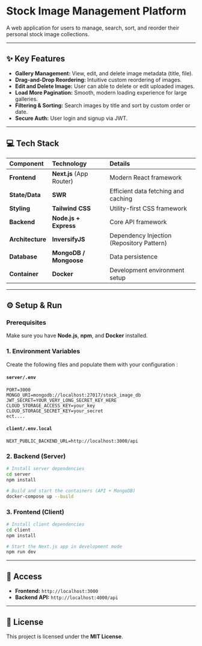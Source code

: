 # Stock Image Management Platform

A web application for users to manage, search, sort, and reorder their personal stock image collections.

-----

## ✨ Key Features

  * **Gallery Management:** View, edit, and delete image metadata (title, file).
  * **Drag-and-Drop Reordering:** Intuitive custom reordering of images.
  * **Edit and Delete Image:** User can able to delete or edit uploaded images.
  * **Load More Pagination:** Smooth, modern loading experience for large galleries.
  * **Filtering & Sorting:** Search images by title and sort by custom order or date.
  * **Secure Auth:** User login and signup via JWT.

-----

## 💻 Tech Stack

| Component | Technology | Details |
| :--- | :--- | :--- |
| **Frontend** | **Next.js** (App Router) | Modern React framework |
| **State/Data** | **SWR** | Efficient data fetching and caching |
| **Styling** | **Tailwind CSS** | Utility-first CSS framework |
| **Backend** | **Node.js + Express** | Core API framework |
| **Architecture** | **InversifyJS** | Dependency Injection (Repository Pattern) |
| **Database** | **MongoDB / Mongoose** | Data persistence |
| **Container** | **Docker** | Development environment setup |

-----

## ⚙️ Setup & Run

### Prerequisites

Make sure you have **Node.js**, **npm**, and **Docker** installed.

### 1\. Environment Variables

Create the following files and populate them with your configuration :

#### `server/.env`

```env
PORT=3000
MONGO_URI=mongodb://localhost:27017/stock_image_db
JWT_SECRET=YOUR_VERY_LONG_SECRET_KEY_HERE
CLOUD_STORAGE_ACCESS_KEY=your_key
CLOUD_STORAGE_SECRET_KEY=your_secret
ect....
```

#### `client/.env.local`

```env
NEXT_PUBLIC_BACKEND_URL=http://localhost:3000/api
```

### 2\. Backend (Server)

```bash
# Install server dependencies
cd server
npm install

# Build and start the containers (API + MongoDB)
docker-compose up --build 
```

### 3\. Frontend (Client)

```bash
# Install client dependencies
cd client
npm install

# Start the Next.js app in development mode
npm run dev
```

-----

## 🔗 Access

  * **Frontend:** `http://localhost:3000`
  * **Backend API:** `http://localhost:4000/api`


-----

## 🤝 License

This project is licensed under the **MIT License**.
